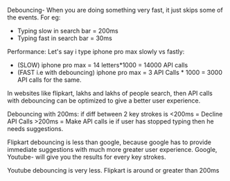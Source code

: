 Debouncing- When you are doing something very fast, it just skips some of the events. 
For eg: 
- Typing slow in search bar = 200ms
- Typing fast in search bar = 30ms

Performance: 
Let's say i type iphone pro max slowly vs fastly:
- (SLOW) iphone pro max = 14 letters*1000 = 14000 API calls
- (FAST i.e with debouncing) iphone pro max = 3 API Calls * 1000 = 3000 API calls for the same.

In websites like flipkart, lakhs and lakhs of people search, then API calls with debouncing can be optimized 
to give a better user experience. 

Debouncing with 200ms: 
if diff between 2 key strokes is <200ms = Decline API Calls
                                 >200ms = Make API calls ie if user has stopped typing then he needs suggestions.

Flipkart debouncing is less than google, because google has to provide immediate suggestions with much more greater user experience. 
Google, Youtube- will give you the results for every key strokes.

Youtube debouncing is very less. 
Flipkart is around or greater than 200ms
